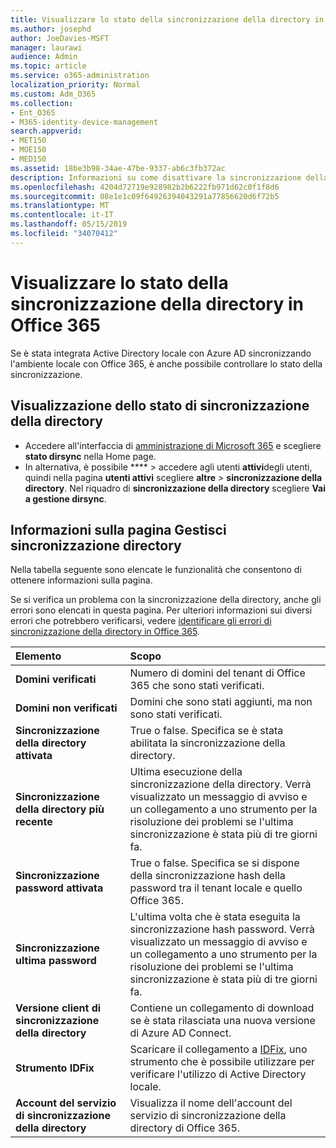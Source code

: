 ```yaml
---
title: Visualizzare lo stato della sincronizzazione della directory in Office 365
ms.author: josephd
author: JoeDavies-MSFT
manager: laurawi
audience: Admin
ms.topic: article
ms.service: o365-administration
localization_priority: Normal
ms.custom: Adm_O365
ms.collection:
- Ent_O365
- M365-identity-device-management
search.appverid:
- MET150
- MOE150
- MED150
ms.assetid: 18be3b98-34ae-47be-9337-ab6c3fb372ac
description: Informazioni su come disattivare la sincronizzazione della directory. È anche possibile visualizzarne lo stato.
ms.openlocfilehash: 4204d72719e928982b2b6222fb971d62c0f1f8d6
ms.sourcegitcommit: 08e1e1c09f64926394043291a77856620d6f72b5
ms.translationtype: MT
ms.contentlocale: it-IT
ms.lasthandoff: 05/15/2019
ms.locfileid: "34070412"
---
```

# <a name="view-directory-synchronization-status-in-office-365"></a>Visualizzare lo stato della sincronizzazione della directory in Office 365

Se è stata integrata Active Directory locale con Azure AD sincronizzando l'ambiente locale con Office 365, è anche possibile controllare lo stato della sincronizzazione.
  
## <a name="view-directory-synchronization-status"></a>Visualizzazione dello stato di sincronizzazione della directory

- Accedere all'interfaccia di [amministrazione di Microsoft 365](https://admin.microsoft.com) e scegliere **stato dirsync** nella Home page.
- In alternativa, è possibile **** \> accedere agli utenti **attivi**degli utenti, quindi nella pagina **utenti attivi** scegliere **altre** \> **sincronizzazione della directory**. Nel riquadro di **sincronizzazione della directory** scegliere **Vai a gestione dirsync**.

## <a name="information-on-the-manage-directory-synchronization-page"></a>Informazioni sulla pagina Gestisci sincronizzazione directory

Nella tabella seguente sono elencate le funzionalità che consentono di ottenere informazioni sulla pagina.
  
Se si verifica un problema con la sincronizzazione della directory, anche gli errori sono elencati in questa pagina. Per ulteriori informazioni sui diversi errori che potrebbero verificarsi, vedere [identificare gli errori di sincronizzazione della directory in Office 365](identify-directory-synchronization-errors.md).
  
|**Elemento**|**Scopo**|
|:-----|:-----|
|**Domini verificati** | Numero di domini del tenant di Office 365 che sono stati verificati. |
|**Domini non verificati** | Domini che sono stati aggiunti, ma non sono stati verificati. |
|**Sincronizzazione della directory attivata** |True o false. Specifica se è stata abilitata la sincronizzazione della directory. |
|**Sincronizzazione della directory più recente** | Ultima esecuzione della sincronizzazione della directory. Verrà visualizzato un messaggio di avviso e un collegamento a uno strumento per la risoluzione dei problemi se l'ultima sincronizzazione è stata più di tre giorni fa. |
|**Sincronizzazione password attivata** | True o false. Specifica se si dispone della sincronizzazione hash della password tra il tenant locale e quello Office 365. |
|**Sincronizzazione ultima password** | L'ultima volta che è stata eseguita la sincronizzazione hash password. Verrà visualizzato un messaggio di avviso e un collegamento a uno strumento per la risoluzione dei problemi se l'ultima sincronizzazione è stata più di tre giorni fa. |
|**Versione client di sincronizzazione della directory** | Contiene un collegamento di download se è stata rilasciata una nuova versione di Azure AD Connect. |
|**Strumento IDFix** | Scaricare il collegamento a [IDFix](install-and-run-idfix.md), uno strumento che è possibile utilizzare per verificare l'utilizzo di Active Directory locale. |
|**Account del servizio di sincronizzazione della directory** | Visualizza il nome dell'account del servizio di sincronizzazione della directory di Office 365. |